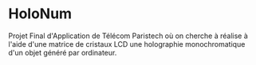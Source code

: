 # HoloNum
Projet Final d'Application de Télécom Paristech où on cherche à réalise à l'aide d'une matrice de cristaux LCD une holographie monochromatique d'un objet généré par ordinateur.
